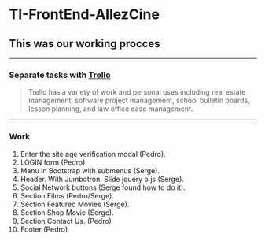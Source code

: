 # TI-FrontEnd-AllezCine

## This was our working procces

----
### Separate tasks with [Trello](https://trello.com)

> Trello has a variety of work and personal uses including real estate management, software project management, school bulletin boards, lesson planning, and law office case management.

----
### Work
1. Enter the site age verification modal (Pedro).
2. LOGIN form (Pedro).
3. Menu in Bootstrap with submenus (Serge).
4. Header. With Jumbotron. Slide jquery o js (Serge).
5. Social Network buttons (Serge found how to do it).
6. Section Films (Pedro/Serge).
7. Section Featured Movies (Serge).
8. Section Shop Movie (Serge).
9. Section Contact Us. (Pedro)
10. Footer (Pedro)

